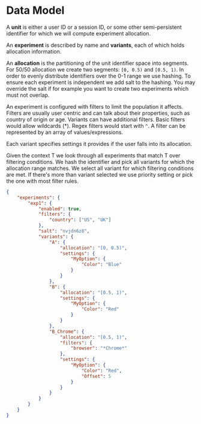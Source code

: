 # Data Model

A **unit** is either a user ID or a session ID, or some other semi-persistent identifier for which we will compute experiment allocation.

An **experiment** is described by name and **variants**, each of which holds allocation information.

An **allocation** is the partitioning of the unit identifier space into segments. For 50/50 allocation we create two segments: `[0, 0.5)` and `[0.5, 1)`. In order to evenly distribute identifiers over the 0-1 range we use hashing. To ensure each experiment is independent we add salt to the hashing. You may override the salt if for example you want to create two experiments which must not overlap.

An experiment is configured with filters to limit the population it affects. Filters are usually user centric and can talk about their properties, such as country of origin or age. Variants can have additional filters. Basic filters would allow wildcards (*). Regex filters would start with `^`. A filter can be represented by an array of values/expressions.

Each variant specifies settings it provides if the user falls into its allocation.

Given the context T we look through all experiments that match T over filtering conditions. We hash the identifier and pick all variants for which the allocation range matches. We select all variant for which filtering conditions are met. If there's more than variant selected we use priority setting or pick the one with most filter rules.

```json
{
    "experiments": {
        "exp1": {
            "enabled": true,
            "filters": {
                "country": ["US", "UK"]
            },
            "salt": "nvjdn6z8",
            "variants": {
                "A": {
                    "allocation": "[0, 0.5)",
                    "settings": {
                        "MyOption": {
                            "Color": "Blue"
                        }
                    }
                },
                "B": {
                    "allocation": "[0.5, 1)",
                    "settings": {
                        "MyOption": {
                            "Color": "Red"
                        }
                    }
                },
                "B_Chrome": {
                    "allocation": "[0.5, 1)",
                    "filters": {
                        "browser": "*Chrome*"
                    },
                    "settings": {
                        "MyOption": {
                            "Color": "Red",
                            "Offset": 5
                        }
                    }
                }
            }
        }
    }
}
```